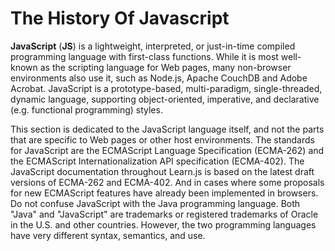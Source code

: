 # The History Of Javascript

**JavaScript** (**JS**) is a lightweight, interpreted, or just-in-time compiled programming language with first-class functions. While it is most well-known as the scripting language for Web pages, many non-browser environments also use it, such as Node.js, Apache CouchDB and Adobe Acrobat. JavaScript is a prototype-based, multi-paradigm, single-threaded, dynamic language, supporting object-oriented, imperative, and declarative (e.g. functional programming) styles.

&#x20;This section is dedicated to the JavaScript language itself, and not the parts that are specific to Web pages or other host environments. The standards for JavaScript are the ECMAScript Language Specification (ECMA-262) and the ECMAScript Internationalization API specification (ECMA-402). The JavaScript documentation throughout Learn.js is based on the latest draft versions of ECMA-262 and ECMA-402. And in cases where some proposals for new ECMAScript features have already been implemented in browsers. Do not confuse JavaScript with the Java programming language. Both "Java" and "JavaScript" are trademarks or registered trademarks of Oracle in the U.S. and other countries. However, the two programming languages have very different syntax, semantics, and use.
